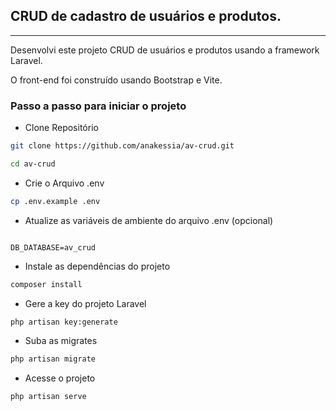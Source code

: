 
## CRUD de cadastro de usuários e produtos.
<hr>
<p>Desenvolvi este projeto CRUD de usuários e produtos usando a framework Laravel.</p>
<p>O front-end foi construído usando Bootstrap e Vite.</p>

### Passo a passo para iniciar o projeto

* Clone Repositório
```sh
git clone https://github.com/anakessia/av-crud.git

```
```sh
cd av-crud
```

* Crie o Arquivo .env
```sh
cp .env.example .env
```


* Atualize as variáveis de ambiente do arquivo .env (opcional)
```dosini

DB_DATABASE=av_crud

```

* Instale as dependências do projeto
```sh
composer install
```


* Gere a key do projeto Laravel
```sh
php artisan key:generate
```

* Suba as migrates
```sh
php artisan migrate
```

* Acesse o projeto
```sh
php artisan serve
```

